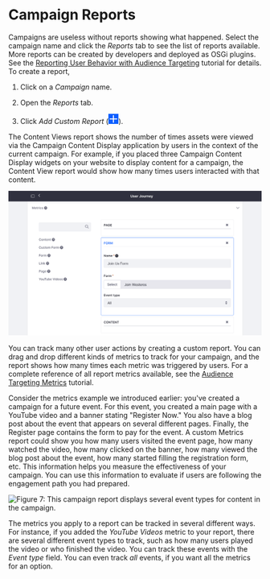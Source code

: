 # Campaign Reports [](id=campaign-reports)

Campaigns are useless without reports showing what happened. Select the
campaign name and click the *Reports* tab to see the list of reports available.
More reports can be created by developers and deployed as OSGi plugins. See the
[Reporting User Behavior with Audience Targeting](/develop/tutorials/-/knowledge_base/7-1/reporting-user-behavior-with-audience-targeting)
tutorial for details. To create a report,

1.  Click on a *Campaign* name.

2.  Open the *Reports* tab.

3.  Click *Add Custom Report* (![Add Custom Report](../../images-dxp/icon-add.png)).

The Content Views report shows the number of times assets were viewed via the
Campaign Content Display application by users in the context of the current
campaign. For example, if you placed three Campaign Content Display
widgets on your website to display content for a campaign, the Content
View report would show how many times users interacted with that content.

![Figure 6: You can build your own custom campaign report to fit your needs.](../../images-dxp/audience-targeting-report-builder.png)

You can track many other user actions by creating a custom report. You can drag
and drop different kinds of metrics to track for your campaign, and the report
shows how many times each metric was triggered by users. For a complete
reference of all report metrics available, see the 
[Audience Targeting Metrics](/develop/tutorials/-/knowledge_base/7-1/audience-targeting-metrics)
tutorial.

Consider the metrics example we introduced earlier: you've created a campaign
for a future event. For this event, you created a main page with a YouTube
video and a banner stating "Register Now." You also have a blog post about the
event that appears on several different pages. Finally, the Register page
contains the form to pay for the event. A custom Metrics report could show you
how many users visited the event page, how many watched the video, how many
clicked on the banner, how many viewed the blog post about the event, how many
started filling the registration form, etc. This information helps you measure
the effectiveness of your campaign. You can use this information to evaluate
if users are following the engagement path you had prepared.

![Figure 7: This campaign report displays several event types for content in
the campaign.](../../images-dxp/audience-targeting-campaign-report.png)

The metrics you apply to a report can be tracked in several different ways. For
instance, if you added the *YouTube Videos* metric to your report, there are
several different event types to track, such as how many users played the video
or who finished the video. You can track these events with the *Event type*
field. You can even track *all* events, if you want all the metrics for an
option.
